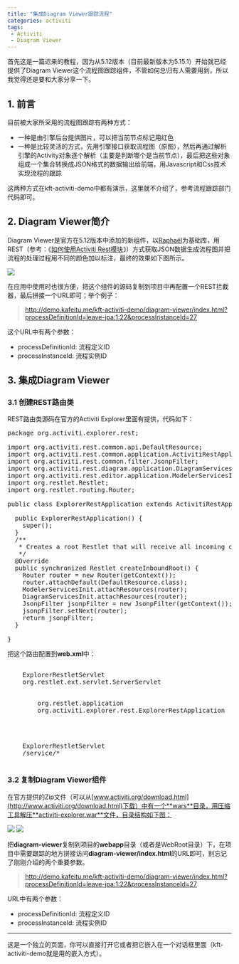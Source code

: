 ```yaml
---
title: "集成Diagram Viewer跟踪流程"
categories: activiti
tags: 
 - Activiti
 - Diagram Viewer
---
```


首先这是一篇迟来的教程，因为从5.12版本（目前最新版本为5.15.1）开始就已经提供了Diagram Viewer这个流程图跟踪组件，不管如何总归有人需要用到，所以我觉得还是要和大家分享一下。

## 1. 前言

目前被大家所采用的流程图跟踪有两种方式：

* 一种是由引擎后台提供图片，可以把当前节点标记用红色
* 一种是比较灵活的方式，先用引擎接口获取流程图（原图），然后再通过解析引擎的Activity对象逐个解析（主要是判断哪个是当前节点），最后把这些对象组成一个集合转换成JSON格式的数据输出给前端，用Javascript和Css技术实现流程的跟踪

这两种方式在kft-activiti-demo中都有演示，这里就不介绍了，参考流程跟踪部门代码即可。

## 2. Diagram Viewer简介

Diagram Viewer是官方在5.12版本中添加的新组件，以[Raphaël](http://raphaeljs.com)为基础库，用REST（参考：《[如何使用Activiti Rest模块](/activiti/2013/01/12/kft-activiti-demo-rest.html)》）方式获取JSON数据生成流程图并把流程的处理过程用不同的颜色加以标注，最终的效果如下图所示。

![](/files/2014/04/diagram-viewer.jpg)

在应用中使用时也很方便，把这个组件的源码复制到项目中再配置一个REST拦截器，最后拼接一个URL即可；举个例子：

> http://demo.kafeitu.me/kft-activiti-demo/diagram-viewer/index.html?processDefinitionId=leave-jpa:1:22&processInstanceId=27

这个URL中有两个参数：

* processDefinitionId: 流程定义ID
* processInstanceId: 流程实例ID

## 3. 集成Diagram Viewer

### 3.1 创建REST路由类

REST路由类源码在官方的Activiti Explorer里面有提供，代码如下：

<pre class="brush:java">
package org.activiti.explorer.rest;

import org.activiti.rest.common.api.DefaultResource;
import org.activiti.rest.common.application.ActivitiRestApplication;
import org.activiti.rest.common.filter.JsonpFilter;
import org.activiti.rest.diagram.application.DiagramServicesInit;
import org.activiti.rest.editor.application.ModelerServicesInit;
import org.restlet.Restlet;
import org.restlet.routing.Router;

public class ExplorerRestApplication extends ActivitiRestApplication {
  
  public ExplorerRestApplication() {
    super();
  }
  /**
   * Creates a root Restlet that will receive all incoming calls.
   */
  @Override
  public synchronized Restlet createInboundRoot() {
    Router router = new Router(getContext());
    router.attachDefault(DefaultResource.class);
    ModelerServicesInit.attachResources(router);
    DiagramServicesInit.attachResources(router);
    JsonpFilter jsonpFilter = new JsonpFilter(getContext());
    jsonpFilter.setNext(router);
    return jsonpFilter;
  }

}
</pre>

把这个路由配置到**web.xml**中：

<pre class="brush:xml">
<servlet>
    <servlet-name>ExplorerRestletServlet</servlet-name>
    <servlet-class>org.restlet.ext.servlet.ServerServlet</servlet-class>
    <init-param>
        <!-- Application class name -->
        <param-name>org.restlet.application</param-name>
        <param-value>org.activiti.explorer.rest.ExplorerRestApplication</param-value>
    </init-param>
</servlet>

<servlet-mapping>
	<servlet-name>ExplorerRestletServlet</servlet-name>
	<url-pattern>/service/*</url-pattern>
</servlet-mapping>
</pre>

### 3.2 复制Diagram Viewer组件

在官方提供的Zip文件（可以从[www.activiti.org/download.html](http://www.activiti.org/download.html)下载）中有一个**wars**目录，用压缩工具解压**activiti-explorer.war**文件，目录结构如下图：

![](/files/2014/04/activiti-explorer-tree.jpg)
![](/files/2014/04/diagram-viewer-tree.jpg)

把**diagram-viewer**复制到项目的**webapp**目录（或者是WebRoot目录）下，在项目中需要跟踪的地方拼接访问**diagram-viewer/index.html**的URL即可，别忘记了刚刚介绍的两个重要参数。

> http://demo.kafeitu.me/kft-activiti-demo/diagram-viewer/index.html?processDefinitionId=leave-jpa:1:22&processInstanceId=27

URL中有两个参数：

* processDefinitionId: 流程定义ID
* processInstanceId: 流程实例ID

----

这是一个独立的页面，你可以直接打开它或者把它嵌入在一个对话框里面（kft-activiti-demo就是用的嵌入方式）。